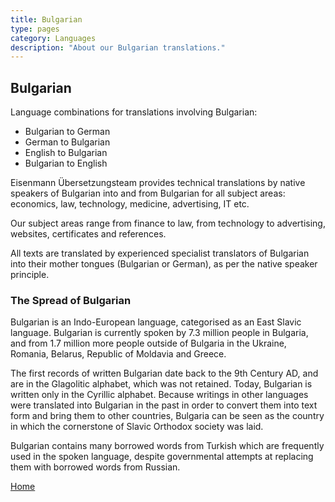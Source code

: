 ```yaml
---
title: Bulgarian
type: pages
category: Languages
description: "About our Bulgarian translations."
---
```


## Bulgarian

Language combinations for translations involving Bulgarian:
- Bulgarian to German
- German to Bulgarian
- English to Bulgarian
- Bulgarian to English

Eisenmann Übersetzungsteam provides technical translations by native speakers of Bulgarian into and from Bulgarian for all subject areas: economics, law, technology, medicine, advertising, IT etc.

Our subject areas range from finance to law, from technology to advertising, websites, certificates and references.

All texts are translated by experienced specialist translators of Bulgarian into their mother tongues (Bulgarian or German), as per the native speaker principle.

### The Spread of Bulgarian
Bulgarian is an Indo-European language, categorised as an East Slavic language. Bulgarian is currently spoken by 7.3 million people in Bulgaria, and from 1.7 million more people outside of Bulgaria in the Ukraine, Romania, Belarus, Republic of Moldavia and Greece.

The first records of written Bulgarian date back to the 9th Century AD, and are in the Glagolitic alphabet, which was not retained. Today, Bulgarian is written only in the Cyrillic alphabet. Because writings in other languages were translated into Bulgarian in the past in order to convert them into text form and bring them to other countries, Bulgaria can be seen as the country in which the cornerstone of Slavic Orthodox society was laid.

Bulgarian contains many borrowed words from Turkish which are frequently used in the spoken language, despite governmental attempts at replacing them with borrowed words from Russian.

[Home](/about/landing)
